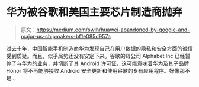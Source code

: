 # 华为被谷歌和美国主要芯片制造商抛弃

> 原文：<https://medium.com/swlh/huawei-abandoned-by-google-and-major-us-chipmakers-bf1e085d957a>

过去十年，中国智能手机制造商华为发现自己在用户数据的隐私和安全方面的诚信受到质疑。而且，似乎局势还没有安定下来。谷歌的母公司 Alphabet Inc 已经暂停了与华为的业务，并切断了其 Android 许可证，这可能意味着华为及其子品牌 Honor 将不再能够接收 Android 安全更新和使用谷歌的专有应用程序。好像那不是…